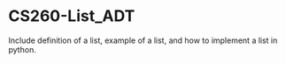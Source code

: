 # CS260-List_ADT
Include definition of a list, example of a list, and how to implement a list in python.

